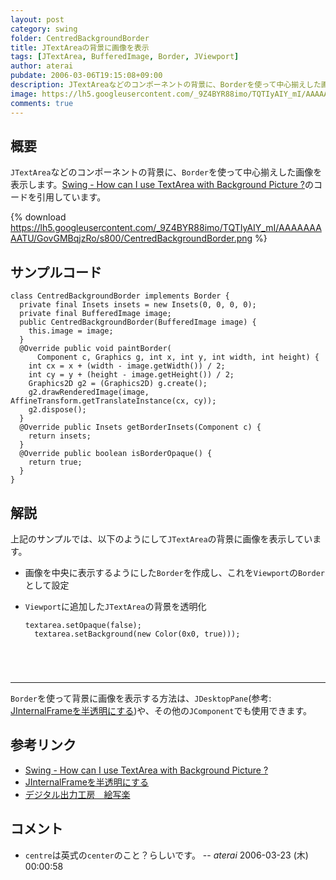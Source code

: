 ```yaml
---
layout: post
category: swing
folder: CentredBackgroundBorder
title: JTextAreaの背景に画像を表示
tags: [JTextArea, BufferedImage, Border, JViewport]
author: aterai
pubdate: 2006-03-06T19:15:08+09:00
description: JTextAreaなどのコンポーネントの背景に、Borderを使って中心揃えした画像を表示します。
image: https://lh5.googleusercontent.com/_9Z4BYR88imo/TQTIyAIY_mI/AAAAAAAAATU/GovGMBqjzRo/s800/CentredBackgroundBorder.png
comments: true
---
```

## 概要
`JTextArea`などのコンポーネントの背景に、`Border`を使って中心揃えした画像を表示します。[Swing - How can I use TextArea with Background Picture ?](https://community.oracle.com/thread/1395763)のコードを引用しています。

{% download https://lh5.googleusercontent.com/_9Z4BYR88imo/TQTIyAIY_mI/AAAAAAAAATU/GovGMBqjzRo/s800/CentredBackgroundBorder.png %}

## サンプルコード
<pre class="prettyprint"><code>class CentredBackgroundBorder implements Border {
  private final Insets insets = new Insets(0, 0, 0, 0);
  private final BufferedImage image;
  public CentredBackgroundBorder(BufferedImage image) {
    this.image = image;
  }
  @Override public void paintBorder(
      Component c, Graphics g, int x, int y, int width, int height) {
    int cx = x + (width - image.getWidth()) / 2;
    int cy = y + (height - image.getHeight()) / 2;
    Graphics2D g2 = (Graphics2D) g.create();
    g2.drawRenderedImage(image, AffineTransform.getTranslateInstance(cx, cy));
    g2.dispose();
  }
  @Override public Insets getBorderInsets(Component c) {
    return insets;
  }
  @Override public boolean isBorderOpaque() {
    return true;
  }
}
</code></pre>

## 解説
上記のサンプルでは、以下のようにして`JTextArea`の背景に画像を表示しています。

- 画像を中央に表示するようにした`Border`を作成し、これを`Viewport`の`Border`として設定
- `Viewport`に追加した`JTextArea`の背景を透明化
    
    <pre class="prettyprint"><code>textarea.setOpaque(false);
    textarea.setBackground(new Color(0x0, true)));
</code></pre>

<!-- dummy comment line for breaking list -->
- - - -
`Border`を使って背景に画像を表示する方法は、`JDesktopPane`(参考: [JInternalFrameを半透明にする](https://ateraimemo.com/Swing/TransparentFrame.html))や、その他の`JComponent`でも使用できます。

## 参考リンク
- [Swing - How can I use TextArea with Background Picture ?](https://community.oracle.com/thread/1395763)
- [JInternalFrameを半透明にする](https://ateraimemo.com/Swing/TransparentFrame.html)
- [デジタル出力工房　絵写楽](http://www.bekkoame.ne.jp/~bootan/free2.html)

<!-- dummy comment line for breaking list -->

## コメント
- `centre`は英式の`center`のこと？らしいです。 -- *aterai* 2006-03-23 (木) 00:00:58

<!-- dummy comment line for breaking list -->
